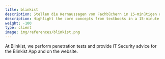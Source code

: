 ```yaml
---
title: blinkist 
description: Stellen die Kernaussagen von Fachbüchern in 15-minütigen audio-visuellen Zusammenfassungen heraus.
description: Highlight the core concepts from textbooks in a 15-minute audio-visual summary. 
weight: -100
type: client
image: img/references/blinkist.png
---
```

At Blinkist, we perform penetration tests and provide IT Security advice for the Blinkist App and on the website.
